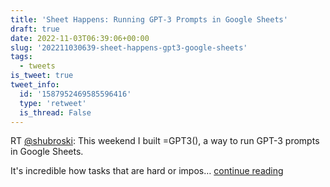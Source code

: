 ```yaml
---
title: 'Sheet Happens: Running GPT-3 Prompts in Google Sheets'
draft: true
date: 2022-11-03T06:39:06+00:00
slug: '202211030639-sheet-happens-gpt3-google-sheets'
tags:
  - tweets
is_tweet: true
tweet_info:
  id: '1587952469585596416'
  type: 'retweet'
  is_thread: False
---
```




RT [@shubroski](https://x.com/shubroski): This weekend I built =GPT3(), a way to run GPT-3 prompts in Google Sheets.

It's incredible how tasks that are hard or impos… [continue reading](https://x.com/sytelus/status/1587952469585596416)
